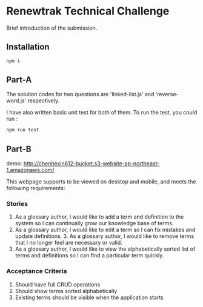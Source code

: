 # Renewtrak Technical Challenge

Brief introduction of the submission.

## Installation



```bash
npm i
```

## Part-A

The solution codes for two questions are 'linked-list.js' and 'reverse-word.js' respectively.

I have also written basic unit test for both of them. To run the test, you could run : 

```bash
npm run test
```


## Part-B
demo: <http://chenhexin612-bucket.s3-website-ap-northeast-1.amazonaws.com/>

This webpage supports to be viewed on desktop and mobile, and meets the following requirements:

### Stories

1. As a glossary author, I would like to add a term and definition to the system so I can continually  grow our knowledge base of terms. 
2. As a glossary author, I would like to edit a term so I can fix mistakes and update definitions. 3. As a glossary author, I would like to remove terms that I no longer feel are necessary or valid. 
4. As a glossary author, I would like to view the alphabetically sorted list of terms and definitions so  I can find a particular term quickly. 

### Acceptance Criteria 
1. Should have full CRUD operations 
2. Should show terms sorted alphabetically 
3. Existing terms should be visible when the application starts




